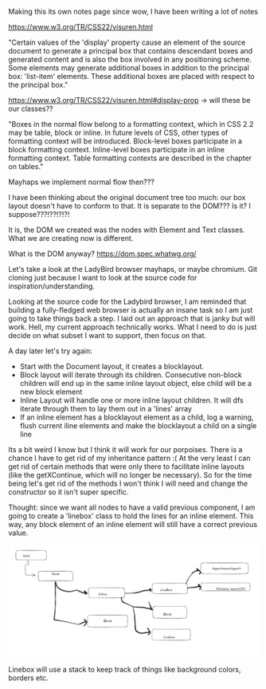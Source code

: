 Making this its own notes page since wow, I have been writing a lot of notes 

https://www.w3.org/TR/CSS22/visuren.html

"Certain values of the 'display' property cause an element of the source document to generate a principal box that contains descendant boxes and generated content and is also the box involved in any positioning scheme. Some elements may generate additional boxes in addition to the principal box: 'list-item' elements. These additional boxes are placed with respect to the principal box."

https://www.w3.org/TR/CSS22/visuren.html#display-prop -> will these be our classes?? 

"Boxes in the normal flow belong to a formatting context, which in CSS 2.2 may be table, block or inline. In future levels of CSS, other types of formatting context will be introduced. Block-level boxes participate in a block formatting context. Inline-level boxes participate in an inline formatting context. Table formatting contexts are described in the chapter on tables."

Mayhaps we implement normal flow then??? 

I have been thinking about the original document tree too much: our box layout doesn't have to conform to that. It is separate to the DOM??? Is it? I suppose???!??!?!?! 

It is, the DOM we created was the nodes with Element and Text classes. What we are creating now is different. 

What is the DOM anyway? https://dom.spec.whatwg.org/

Let's take a look at the LadyBird browser mayhaps, or maybe chromium. Git cloning just because I want to look at the source code for inspiration/understanding. 

Looking at the source code for the Ladybird browser, I am reminded that building a fully-fledged web browser is actually an insane task so I am just going to take things back a step. I laid out an approach that is janky but will work. Hell, my current approach technically works. What I need to do is just decide on what subset I want to support, then focus on that. 


A day later let's try again:

* Start with the Document layout, it creates a blocklayout.
* Block layout will iterate through its children. Consecutive non-block children will end up in the same inline layout object, else child will be a new block element
* Inline Layout will handle one or more inline layout children. It will dfs iterate through them to lay them out in a 'lines' array
* If an inline element has a blocklayout element as a child, log a warning, flush current iline elements and make the blocklayout a child on a single line 

Its a bit weird I know but I think it will work for our porpoises. There is a chance I have to get rid of my inheritance pattern :(
At the very least I can get rid of certain methods that were only there to facilitate inline layouts (like the getXContinue, which will no longer be necessary).
So for the time being let's get rid of the methods I won't think I will need and change the constructor so it isn't super specific.

Thought: since we want all nodes to have a valid previous component, I am going to create a 'linebox' class to hold the lines for an inline element. This way, any block element of an inline element will still have a correct previous value. 

![alt text](image-1.png)

Linebox will use a stack to keep track of things like background colors, borders etc. 